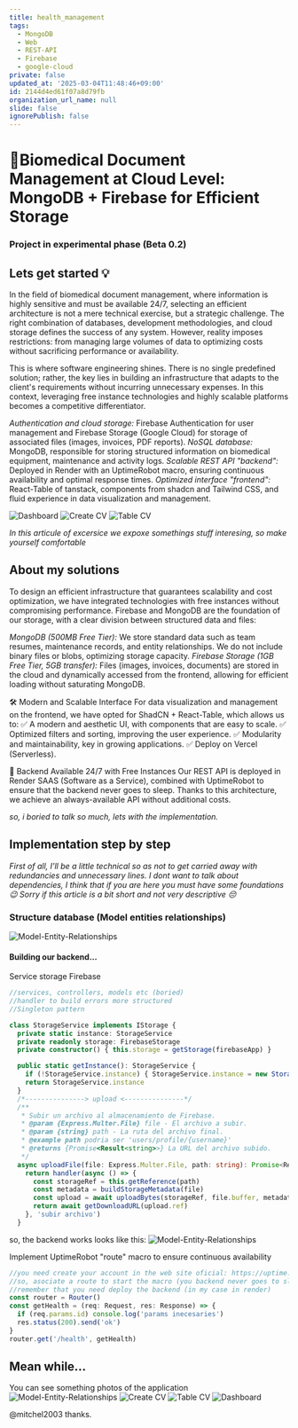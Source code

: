 ```yaml
---
title: health_management
tags:
  - MongoDB
  - Web
  - REST-API
  - Firebase
  - google-cloud
private: false
updated_at: '2025-03-04T11:48:46+09:00'
id: 2144d4ed61f07a8d79fb
organization_url_name: null
slide: false
ignorePublish: false
---
```

# 🚀Biomedical Document Management at Cloud Level: MongoDB + Firebase for Efficient Storage
### Project in experimental phase (Beta 0.2)

## Lets get started 💡

In the field of biomedical document management, where information is highly sensitive and must be available 24/7, selecting an efficient architecture is not a mere technical exercise, but a strategic challenge. The right combination of databases, development methodologies, and cloud storage defines the success of any system. However, reality imposes restrictions: from managing large volumes of data to optimizing costs without sacrificing performance or availability.

This is where software engineering shines. There is no single predefined solution; rather, the key lies in building an infrastructure that adapts to the client's requirements without incurring unnecessary expenses. In this context, leveraging free instance technologies and highly scalable platforms becomes a competitive differentiator.

*Authentication and cloud storage:* Firebase Authentication for user management and Firebase Storage (Google Cloud) for storage of associated files (images, invoices, PDF reports).
*NoSQL database:* MongoDB, responsible for storing structured information on biomedical equipment, maintenance and activity logs.
*Scalable REST API "backend":* Deployed in Render with an UptimeRobot macro, ensuring continuous availability and optimal response times.
*Optimized interface "frontend":* React-Table of tanstack, components from shadcn and Tailwind CSS, and fluid experience in data visualization and management.

![Dashboard](https://i.ibb.co/qLcdGvpp/dashboard-1.png "dashboard")
![Create CV](https://i.ibb.co/b5ts3ZhN/dashboard-3.png "create-cv")
![Table CV](https://i.ibb.co/ZpVYt7n1/dashboard-2.png "table-cv")

*In this articule of excersice we expoxe somethings stuff interesing, so make yourself comfortable*

## About my solutions

To design an efficient infrastructure that guarantees scalability and cost optimization, we have integrated technologies with free instances without compromising performance. Firebase and MongoDB are the foundation of our storage, with a clear division between structured data and files:

*MongoDB (500MB Free Tier):* We store standard data such as team resumes, maintenance records, and entity relationships. We do not include binary files or blobs, optimizing storage capacity.
*Firebase Storage (1GB Free Tier, 5GB transfer):* Files (images, invoices, documents) are stored in the cloud and dynamically accessed from the frontend, allowing for efficient loading without saturating MongoDB.

🛠️ Modern and Scalable Interface
For data visualization and management on the frontend, we have opted for ShadCN + React-Table, which allows us to:
✅ A modern and aesthetic UI, with components that are easy to scale.
✅ Optimized filters and sorting, improving the user experience.
✅ Modularity and maintainability, key in growing applications.
✅ Deploy on Vercel (Serverless).

🚀 Backend Available 24/7 with Free Instances
Our REST API is deployed in Render SAAS (Software as a Service), combined with UptimeRobot to ensure that the backend never goes to sleep. Thanks to this architecture, we achieve an always-available API without additional costs.

*so, i boried to talk so much, lets with the implementation.*

## Implementation step by step
*First of all, I'll be a little technical so as not to get carried away with redundancies and unnecessary lines.*
*I dont want to talk about dependencies, I think that if you are here you must have some foundations 😉*
*Sorry if this article is a bit short and not very descriptive 😔*

### Structure database (Model entities relationships)
![Model-Entity-Relationships](https://i.ibb.co/Dg5Rc12k/mer.png "MER")

#### Building our backend...
Service storage Firebase
```typescript
//services, controllers, models etc (boried)
//handler to build errors more structured
//Singleton pattern

class StorageService implements IStorage {
  private static instance: StorageService
  private readonly storage: FirebaseStorage
  private constructor() { this.storage = getStorage(firebaseApp) }

  public static getInstance(): StorageService {
    if (!StorageService.instance) { StorageService.instance = new StorageService() }
    return StorageService.instance
  }
  /*---------------> upload <---------------*/
  /**
   * Subir un archivo al almacenamiento de Firebase.
   * @param {Express.Multer.File} file - El archivo a subir.
   * @param {string} path - La ruta del archivo final.
   * @example path podria ser 'users/profile/{username}'
   * @returns {Promise<Result<string>>} La URL del archivo subido.
   */
  async uploadFile(file: Express.Multer.File, path: string): Promise<Result<string>> {
    return handler(async () => {
      const storageRef = this.getReference(path)
      const metadata = buildStorageMetadata(file)
      const upload = await uploadBytes(storageRef, file.buffer, metadata)
      return await getDownloadURL(upload.ref)
    }, 'subir archivo')
  }
```

so, the backend works looks like this: 
![Model-Entity-Relationships](https://i.ibb.co/R4B73r1J/backend.png "MER")

Implement UptimeRobot "route" macro to ensure continuous availability
```typescript
//you need create your account in the web site oficial: https://uptime.com
//so, asociate a route to start the macro (you backend never goes to sleep - without premium)
//remember that you need deploy the backend (in my case in render)
const router = Router()
const getHealth = (req: Request, res: Response) => {
  if (req.params.id) console.log('params inecesaries')
  res.status(200).send('ok')
}
router.get('/health', getHealth)
```

## Mean while...
You can see something photos of the application
![Model-Entity-Relationships](https://i.ibb.co/jvgrDS6h/cv.png "MER")
![Create CV](https://i.ibb.co/BVnyw6RG/cv2.png "create-cv")
![Table CV](https://i.ibb.co/mCc23Tmz/cv3.png "table-cv")
![Dashboard](https://i.ibb.co/QFyj92cZ/cv4.png "dashboard")

@mitchel2003
thanks.
